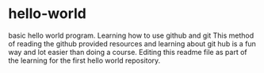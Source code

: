 # hello-world
basic hello world program. Learning how to use github and git
This method of reading the github provided resources and learning about git hub is a fun way and lot easier than doing a course.
Editing this readme file as part of the learning for the first hello world repository.

